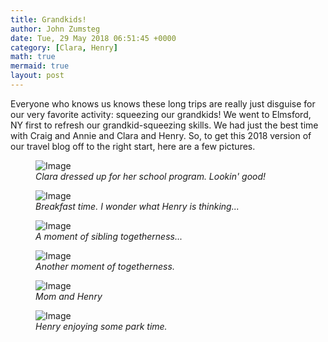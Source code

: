 ```yaml
---
title: Grandkids!
author: John Zumsteg
date: Tue, 29 May 2018 06:51:45 +0000
category: [Clara, Henry]
math: true
mermaid: true
layout: post
---
```

Everyone who knows us knows these long trips are really just disguise for our very favorite activity: squeezing our grandkids! We went to Elmsford, NY first to refresh our grandkid-squeezing skills. We had just the best time with Craig and Annie and Clara and Henry. So, to get this 2018 version of our travel blog off to the right start, here are a few pictures.

<figure class = "portrait">
	<img src="{{"/assets/images/2018/05/DSC06159.jpg" | prepend: site.baseurl | prepend: site.url }}" alt="Image" />
	<figcaption><em>Clara dressed up for her school program. Lookin' good!</em></figcaption>
</figure>



<figure class = "landscape">
	<img src="{{"/assets/images/2018/05/DSC06229.jpg" | prepend: site.baseurl | prepend: site.url }}" alt="Image" />
	<figcaption><em>Breakfast time. I wonder what Henry is thinking...</em></figcaption>
</figure>



<figure class = "landscape">
	<img src="{{"/assets/images/2018/05/DSC06222-2.jpg" | prepend: site.baseurl | prepend: site.url }}" alt="Image" />
	<figcaption><em>A moment of sibling togetherness...</em></figcaption>
</figure>



<figure class = "landscape">
	<img src="{{"/assets/images/2018/05/DSC06244-2.jpg" | prepend: site.baseurl | prepend: site.url }}" alt="Image" />
	<figcaption><em>Another moment of togetherness.</em></figcaption>
</figure>



<figure class = "landscape">
	<img src="{{"/assets/images/2018/05/DSC06207.jpg" | prepend: site.baseurl | prepend: site.url }}" alt="Image" />
	<figcaption><em>Mom and Henry</em></figcaption>
</figure>



<figure class = "landscape">
	<img src="{{"/assets/images/2018/05/DSC06169.jpg" | prepend: site.baseurl | prepend: site.url }}" alt="Image" />
	<figcaption><em>Henry enjoying some park time.</em></figcaption>
</figure>


